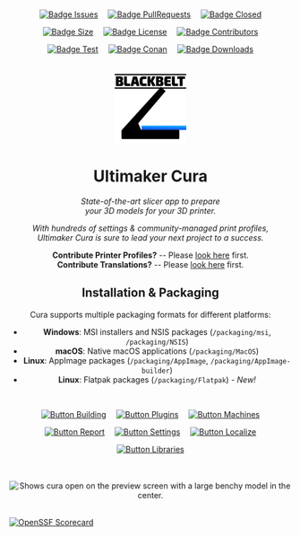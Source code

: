 <br>

<div align = center>

[![Badge Issues]][Issues]   
[![Badge PullRequests]][PullRequests]   
[![Badge Closed]][Closed]

[![Badge Size]][#]   
[![Badge License]][License]   
[![Badge Contributors]][Contributors]

[![Badge Test]][Test]   
[![Badge Conan]][Conan]   
[![Badge Downloads]][Downloads]
<br>
<br>

![Logo]

# Ultimaker Cura

*State-of-the-art slicer app to prepare* <br>
*your 3D models for your 3D printer.*

*With hundreds of settings & community-managed print profiles,* <br>
*Ultimaker Cura is sure to lead your next project to a success.*

**Contribute Printer Profiles?** -- Please [look here](https://github.com/Ultimaker/Cura/wiki/Adding-new-machine-profiles-to-Cura) first. <br>
**Contribute Translations?** -- Please [look here](https://github.com/Ultimaker/Cura/wiki/Translating-Cura) first.

## Installation & Packaging

Cura supports multiple packaging formats for different platforms:
- **Windows**: MSI installers and NSIS packages (`/packaging/msi`, `/packaging/NSIS`)  
- **macOS**: Native macOS applications (`/packaging/MacOS`)
- **Linux**: AppImage packages (`/packaging/AppImage`, `/packaging/AppImage-builder`)
- **Linux**: Flatpak packages (`/packaging/Flatpak`) - *New!*

<br>

[![Button Building]][Building]   
[![Button Plugins]][Plugins]   
[![Button Machines]][Machines]

[![Button Report]][Report]   
[![Button Settings]][Settings]   
[![Button Localize]][Localize]

[![Button Libraries]][Libraries]

<br>
<br>

<picture>
  <source media="(prefers-color-scheme: light)" srcset="./cura-logo.PNG">
  <source media="(prefers-color-scheme: dark)" srcset="./cura-logo-dark.PNG">
  <img alt="Shows cura open on the preview screen with a large benchy model in the center." src="./cura-logo.PNG">
</picture>

</div>

<br>

[![OpenSSF Scorecard](https://api.securityscorecards.dev/projects/github.com/Ultimaker/Cura/badge)](https://api.securityscorecards.dev/projects/github.com/Ultimaker/Cura)

<br>

<!----------------------------------------------------------------------------->

[Contributors]: https://github.com/Ultimaker/Cura/graphs/contributors
[PullRequests]: https://github.com/Ultimaker/Cura/pulls
[Machines]: https://github.com/Ultimaker/Cura/wiki/Adding-new-machine-profiles-to-Cura
[Building]: https://github.com/Ultimaker/Cura/wiki/Getting-Started
[Localize]: https://github.com/Ultimaker/Cura/wiki/Translating-Cura
[Settings]: https://github.com/Ultimaker/Cura/wiki/Profiles-&-Settings
[Plugins]: https://github.com/Ultimaker/Cura/wiki/Plugins-And-Packages
[Closed]: https://github.com/Ultimaker/Cura/issues?q=is%3Aissue+is%3Aclosed
[Issues]: https://github.com/Ultimaker/Cura/issues
[Conan]: https://github.com/Ultimaker/Cura/actions/workflows/conan-package.yml
[Test]: https://github.com/Ultimaker/Cura/actions/workflows/unit-test.yml
[Downloads]: https://github.com/Ultimaker/Cura/releases/latest

[License]: LICENSE
[Report]: docs/Report.md
[Logo]: resources/images/cura-icon.png
[#]: #
[Libraries]: https://github.com/Ultimaker/Cura/blob/main/licenses_thirdparty


<!---------------------------------[ Badges ]---------------------------------->

[Badge Contributors]: https://img.shields.io/github/contributors/ultimaker/cura?style=for-the-badge&logoColor=white&labelColor=db5e8a&color=ab4a6c&logo=GitHub
[Badge PullRequests]: https://img.shields.io/github/issues-pr/ultimaker/cura?style=for-the-badge&logoColor=white&labelColor=bb9f3e&color=937d31&logo=GitExtensions
[Badge License]: https://img.shields.io/badge/License-LGPL3-336887.svg?style=for-the-badge&labelColor=458cb5&logoColor=white&logo=GNU
[Badge Closed]: https://img.shields.io/github/issues-closed/ultimaker/cura?style=for-the-badge&logoColor=white&labelColor=629944&color=446a30&logo=AddThis
[Badge Issues]: https://img.shields.io/github/issues/ultimaker/cura?style=for-the-badge&logoColor=white&labelColor=c34360&color=933349&logo=AdBlock
[Badge Conan]: https://img.shields.io/github/actions/workflow/status/Ultimaker/Cura/conan-package.yml?branch=main&style=for-the-badge&logoColor=white&labelColor=6185aa&color=4c6987&logo=Conan&label=Conan%20Package
[Badge Test]: https://img.shields.io/github/actions/workflow/status/Ultimaker/Cura/unit-test.yml?branch=main&style=for-the-badge&logoColor=white&labelColor=4a999d&color=346c6e&logo=Codacy&label=Unit%20Test
[Badge Size]: https://img.shields.io/github/repo-size/ultimaker/cura?style=for-the-badge&logoColor=white&labelColor=715a97&color=584674&logo=GoogleAnalytics
[Badge Downloads]: https://img.shields.io/github/downloads-pre/Ultimaker/Cura/latest/total?style=for-the-badge



<!---------------------------------[ Buttons ]--------------------------------->

[Button Localize]: https://img.shields.io/badge/Help_Localize-e2467d?style=for-the-badge&logoColor=white&logo=GoogleTranslate
[Button Machines]: https://img.shields.io/badge/Adding_Printers-yellow?style=for-the-badge&logoColor=white&logo=CloudFoundry
[Button Settings]: https://img.shields.io/badge/Configuration-00979D?style=for-the-badge&logoColor=white&logo=CodeReview
[Button Building]: https://img.shields.io/badge/Building_Cura-blue?style=for-the-badge&logoColor=white&logo=GitBook
[Button Plugins]: https://img.shields.io/badge/Plugin_Usage-569A31?style=for-the-badge&logoColor=white&logo=ROS
[Button Report]: https://img.shields.io/badge/Report_Issues-C9284D?style=for-the-badge&logoColor=white&logo=Cliqz
[Button Libraries]: https://img.shields.io/badge/third--party_libraries-b928c9?style=for-the-badge


